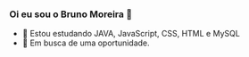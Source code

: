 ### Oi eu sou o Bruno Moreira 👋


- 🌱 Estou estudando JAVA, JavaScript, CSS, HTML e MySQL
- 💬 Em busca de uma oportunidade. 


